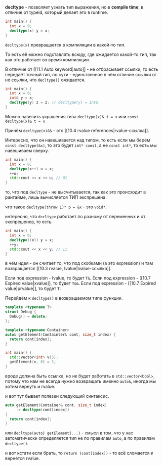 **decltype** - позволяет узнать тип выражения, но в **compile time**, в отличие от typeid, который делает это в runtime.

```cpp
int main() {
  int x = 0;
  decltype(x) y = x;
}
```

`decltype(x)` превращается в компиляции в какой-то тип.

То есть её можно подставлять всюду, где ожидается какой-то тип, так как это работает во время компиляции.

В отличие от [[11.1 Auto keyword|auto]] - не отбрасывает ссылки, то есть передаёт точный тип, по сути - единственное в чём отличие ссылки от не ссылки, что `decltype()` ожидается.

```cpp
int main() {
  int x = 0;
  int& y = x;
  decltype(y) z = z; // decltype(y) = int&
}
```

Можно навесить украшения типа `decltype(x)& t = x` или `const decltype(x)& t = x`

Причём `decltype(x)&&` - это [[10.4 rvalue references|rvalue-ссылка]].

Интересно, что он навешивается над типом, то есть если мы берём `const decltype(&x)`, то это будет `int* const`, а не `const int*`, то есть мы навешиваем сверху.


```cpp
int main() {
  int x = 0;
  decltype(x++) u = x;
  ++u;
  std::cout << x << u; // 01
}
```

то, что под `decltype` - не высчитывается, так как это происходит в рантайме, лишь вычисляется ТИП экспрешена.

что такое `decltype(throw 1)* p = &x` - это `void*`.

интересно, что `decltype` работает по разному от переменных и от экспрешенов, то есть

```cpp
int main() {
  int x = 0;
  decltype((x)) y = x;
  ++y;
  std::cout << x << y; // 11
}
```
в чём идея - он считает то, что под скобками (а это expression) и там возвращается [[10.3 rvalue, lvalue|lvalue-ссылка]].

Если под expression - lvalue, то будет `T&`.
Если под expression - [[10.7 Expired value|xvalue]], то будет `T&&`.
Если под expression - [[10.7 Expired value|prvalue]], то будет `T`.

Перейдём к `decltype()` в возвращаемом типе функции.

```cpp
template <typename T>
struct Debug {
  Debug() = delete;
};

template <typename Container>
auto& getElement(Containter& cont, size_t index) {
  return cont[index];
}

int main() {
  std::vector<int> v(5);
  getElement(v, 0) = 1;
}
```
вроде должна быть ссылка, но не будет работать в `std::vector<bool>`, потому что нам не всегда нужно возвращать именно `auto&`, иногда мы хотим вернуть и rvalue.

и вот тут бывает полезен следующий синтаксис.

```cpp
auto getElement(Container& cont, size_t index)
     -> decltype(cont[index])
{
  return cont[index];
}
```

или `decltype(auto) getElement(...)` - смысл в том, что у нас автоматически определяется тип не по правилам `auto`, а по правилам `decltype()`.

и вот кстати если брать, то `return (cont[index])` - то всё сломается и вернётся rvalue.